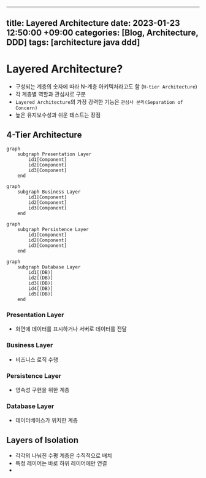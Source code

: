 
---
title: Layered Architecture
date: 2023-01-23 12:50:00 +09:00
categories: [Blog, Architecture, DDD]
tags: [architecture java ddd]
---


# Layered Architecture?
  
- 구성되는 계층의 숫자에 따라 N-계층 아키텍처라고도 함 (`N-tier Architecture`)
- 각 계층별 역할과 관심사로 구분
- `Layered Architecture`의 가장 강력한 기능은 `관심사 분리(Separation of Concern)`
- 높은 유지보수성과 쉬운 테스트는 장점
  

## 4-Tier Architecture
 
```mermaid
graph
	subgraph Presentation Layer
		id1[Component]
		id2[Component]
		id3[Component]
	end
```
```mermaid
graph
	subgraph Business Layer
		id1[Component]
		id2[Component]
		id3[Component]
	end
```
```mermaid
graph
	subgraph Persistence Layer
		id1[Component]
		id2[Component]
		id3[Component]
	end
```
```mermaid
graph
	subgraph Database Layer
		id1[(DB)]
		id2[(DB)]
		id3[(DB)]
		id4[(DB)]
		id5[(DB)]
	end
```

### Presentation Layer
- 화면에 데이터를 표시하거나 서버로 데이터를 전달

### Business Layer
- 비즈니스 로직 수행

### Persistence Layer
- 영속성 구현을 위한 계층

### Database Layer
- 데이터베이스가 위치한 계층



## Layers of Isolation
- 각각의 나눠진 수평 계층은 수직적으로 배치
- 특정 레이어는 바로 하위 레이어에만 연결
- 